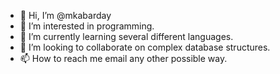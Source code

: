 - 👋 Hi, I’m @mkabarday
- 👀 I’m interested in programming.
- 🌱 I’m currently learning several different languages.
- 💞️ I’m looking to collaborate on complex database structures.
- 📫 How to reach me email any other possible way. 

<!---
mkabarday/mkabarday is a ✨ special ✨ repository because its `README.md` (this file) appears on your GitHub profile.
You can click the Preview link to take a look at your changes.
--->
